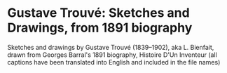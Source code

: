 Gustave Trouvé: Sketches and Drawings, from 1891 biography
======

Sketches and drawings by Gustave Trouvé (1839–1902), aka L. Bienfait, drawn from Georges Barral's 1891 biography, Histoire D'Un Inventeur (all captions have been translated into English and included in the file names)
